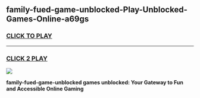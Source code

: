 
## family-fued-game-unblocked-Play-Unblocked-Games-Online-a69gs
<h3>
<a href="https://premium76.site?title=family-fued-game-unblocked&ref=25A">CLICK TO PLAY</a></h3>
<hr>

<h3>
<a href="https://premium76.site?title=family-fued-game-unblocked&ref=25A">CLICK 2 PLAY</a>
  
</h3>

<a href="https://premium76.site?title=family-fued-game-unblocked&ref=25A"><img src="https://clearcache.store/games.png"></a>


**family-fued-game-unblocked games unblocked: Your Gateway to Fun and Accessible Online Gaming**
